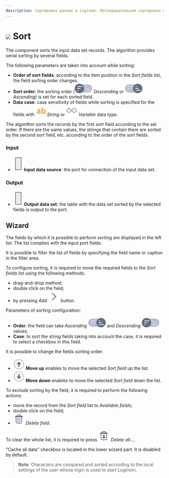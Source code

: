 ```yaml
---
description: Сортировка данных в Loginom. Последовательная сортировка по нескольким полям. Мастер настройки.
---
```

# ![](./../../images/icons/components/sorting_default.svg) Sort

The component sorts the input data set records. The algorithm provides serial sorting by several fields.

The following parameters are taken into account while sorting:

* **Order of sort fields**: according to the item position in the *Sort fields* list, the field sorting order changes.
* **Sort order**: the sorting order (![](./../../images/icons/components/sorting/order-switcher-desc_default.svg) *Descending* or ![](./../../images/icons/components/sorting/order-switcher-asc_default.svg) *Ascending*) is set for each sorted field.
* **Data case**: case sensitivity of fields while sorting is specified for the fields with ![](./../../images/icons/common/data-types/string_default.svg)*String* or ![](./../../images/icons/common/data-types/variant_default.svg) *Variable* data type.

The algorithm sorts the records by the first sort field according to the set order. If there are the same values, the strings that contain them are sorted by the second sort field, etc. according to the order of the sort fields.

### Input

* ![](./../../images/icons/app/node/ports/inputs/table_inactive.svg) **Input data source**: the port for connection of the input data set.

### Output

* ![](./../../images/icons/app/node/ports/inputs/table_inactive.svg) **Output data set**: the table with the data set sorted by the selected fields is output to the port.

## Wizard



The fields by which it is possible to perform sorting are displayed in the left list. The list complies with the input port fields.

It is possible to filter the list of fields by specifying the field name or caption in the filter area.

To configure sorting, it is required to move the required fields to the *Sort fields* list using the following methods:

* drag-and-drop method;
* double click on the field;
* by pressing *Add* ![](./../../images/icons/common/toolbar-controls/arrow-r_default.svg) button.

Parameters of sorting configuration:

* **Order**: the field can take *Ascending* ![](./../../images/icons/components/sorting/order-switcher-asc_default.svg) and *Descending* ![](./../../images/icons/components/sorting/order-switcher-desc_default.svg) values;
* **Case**: to sort the string fields taking into account the case, it is required to select a checkbox in this field.

It is possible to change the fields sorting order:

* ![](./../../images/icons/common/toolbar-controls/moveup_default.svg) **Move up** enables to move the selected *Sort field* up the list.
* ![](./../../images/icons/common/toolbar-controls/movedown_default.svg) **Move down** enables to move the selected *Sort field* down the list.

To exclude sorting by the field, it is required to perform the following actions:

* move the record from the *Sort field* list to *Available fields*;
* double click on the field;
* ![](./../../images/icons/common/toolbar-controls/delete_default.svg) *Delete field*.

To clear the whole list, it is required to press ![](./../../images/icons/common/toolbar-controls/delete-all_default.svg) *Delete all...*.

"Cache all data" checkbox is located in the lower wizard part. It is disabled by default.

> **Note**: Сharacters are compared and sorted according to the local settings of the user whose login is used to start Loginom.
